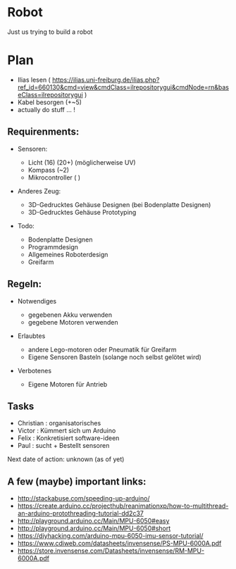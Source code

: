 # Robot
Just us trying to build a robot

# Plan
- Ilias lesen ( https://ilias.uni-freiburg.de/ilias.php?ref_id=660130&cmd=view&cmdClass=ilrepositorygui&cmdNode=rn&baseClass=ilrepositorygui )
- Kabel besorgen (+~5)
- actually do stuff ... !


## Requirenments:

* Sensoren:
    - Licht (16) (20+) (möglicherweise UV)
    - Kompass (~2)
    - Mikrocontroller ( )

* Anderes Zeug:
    - 3D-Gedrucktes Gehäuse Designen (bei Bodenplatte Designen)
    - 3D-Gedrucktes Gehäuse Prototyping

* Todo:
    - Bodenplatte Designen
    - Programmdesign
    - Allgemeines Roboterdesign
    - Greifarm


## Regeln:

* Notwendiges
  - gegebenen Akku verwenden
  - gegebene Motoren verwenden

* Erlaubtes
  - andere Lego-motoren oder Pneumatik für Greifarm
  - Eigene Sensoren Basteln (solange noch selbst gelötet wird)

* Verbotenes
  - Eigene Motoren für Antrieb


## Tasks
- Christian  : organisatorisches
- Victor     : Kümmert sich um Arduino
- Felix      : Konkretisiert software-ideen
- Paul       : sucht + Bestellt sensoren


Next date of action: unknown (as of yet)


## A few (maybe) important links:
- http://stackabuse.com/speeding-up-arduino/
- https://create.arduino.cc/projecthub/reanimationxp/how-to-multithread-an-arduino-protothreading-tutorial-dd2c37
- http://playground.arduino.cc/Main/MPU-6050#easy
- http://playground.arduino.cc/Main/MPU-6050#short
- https://diyhacking.com/arduino-mpu-6050-imu-sensor-tutorial/
- https://www.cdiweb.com/datasheets/invensense/PS-MPU-6000A.pdf
- https://store.invensense.com/Datasheets/invensense/RM-MPU-6000A.pdf

